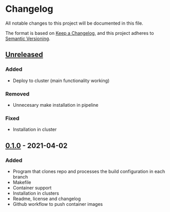 # Changelog
All notable changes to this project will be documented in this file.

The format is based on [Keep a Changelog](https://keepachangelog.com/en/1.0.0/),
and this project adheres to [Semantic Versioning](https://semver.org/spec/v2.0.0.html).

## [Unreleased](https://github.com/caldito/soup/tree/develop)
### Added
- Deploy to cluster (main functionality working)
### Removed
- Unnecesary make installation in pipeline
### Fixed
- Installation in cluster

## [0.1.0](https://github.com/caldito/soup/releases/tag/0.1.0) - 2021-04-02
### Added
- Program that clones repo and processes the build configuration in each branch
- Makefile
- Container support
- Installation in clusters
- Readme, license and changelog
- Github workflow to push container images
